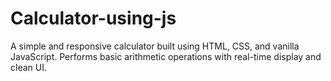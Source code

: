 # Calculator-using-js
A simple and responsive calculator built using HTML, CSS, and vanilla JavaScript. Performs basic arithmetic operations with real-time display and clean UI.
